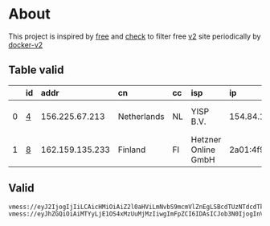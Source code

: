 
# About

This project is inspired by [free](https://github.com/freefq/free) and [check](https://github.com/yeahwu/check) to filter free [v2](https://github.com/v2fly/v2ray-core) site periodically by [docker-v2](https://hub.docker.com/r/v2ray/official)

    

## Table valid
|    | id                 | addr            | cn          | cc   | isp                 | ip                    | chatgpt          |
|---:|:-------------------|:----------------|:------------|:-----|:--------------------|:----------------------|:-----------------|
|  0 | [4](config/4.json) | 156.225.67.213  | Netherlands | NL   | YISP B.V.           | 154.84.1.164          | Yes (Region: NL) |
|  1 | [8](config/8.json) | 162.159.135.233 | Finland     | FI   | Hetzner Online GmbH | 2a01:4f9:c011:752c::1 | Yes (Region: FI) |

## Valid
```
vmess://eyJ2IjogIjIiLCAicHMiOiAiZ2l0aHViLmNvbS9mcmVlZnEgLSBcdTUzNTdcdTk3NWUgIDQiLCAiYWRkIjogIjE1Ni4yMjUuNjcuMjEzIiwgInBvcnQiOiAiNDcxMzQiLCAidHlwZSI6ICJub25lIiwgImlkIjogIjNjYTkxMmRhLTZhYzItNDE4Zi1iOWNmLTQ1YjZmNjk0NTc5YiIsICJhaWQiOiAiNjQiLCAibmV0IjogInRjcCIsICJwYXRoIjogIi8iLCAiaG9zdCI6ICIiLCAidGxzIjogIiJ9
vmess://eyJhZGQiOiAiMTYyLjE1OS4xMzUuMjMzIiwgImFpZCI6IDAsICJob3N0IjogInVzLTIuMHJkLm5ldCIsICJpZCI6ICJjN2NkMWM5MC1kZDM1LTExZWQtYjMzMi0yMDVjNmQ1ZjVkNzgiLCAibmV0IjogIndzIiwgInBhdGgiOiAiLzhveDJneTA0IiwgInBvcnQiOiA0NDMsICJwcyI6ICJnaXRodWIuY29tL2ZyZWVmcSAtIFx1N2Y4ZVx1NTZmZENsb3VkRmxhcmVcdTgyODJcdTcwYjkgOCIsICJzZWN1cml0eSI6ICJhdXRvIiwgInNraXAtY2VydC12ZXJpZnkiOiBmYWxzZSwgInNuaSI6ICJ1cy0yLjByZC5uZXQiLCAidGxzIjogInRscyIsICJ0eXBlIjogImF1dG8ifQ==
```

